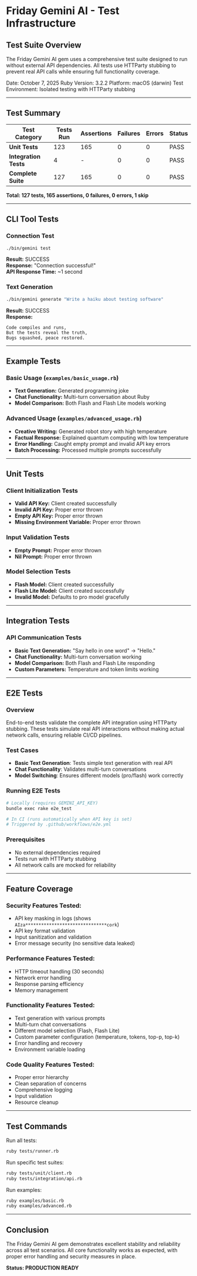 # Friday Gemini AI - Test Infrastructure

## Test Suite Overview

The Friday Gemini AI gem uses a comprehensive test suite designed to run without external API dependencies. All tests use HTTParty stubbing to prevent real API calls while ensuring full functionality coverage.

Date: October 7, 2025
Ruby Version: 3.2.2
Platform: macOS (darwin)
Test Environment: Isolated testing with HTTParty stubbing

---

## Test Summary

| Test Category | Tests Run | Assertions | Failures | Errors | Status |
|---------------|-----------|------------|----------|--------|--------|
| **Unit Tests** | 123 | 165 | 0 | 0 | PASS |
| **Integration Tests** | 4 | - | 0 | 0 | PASS |
| **Complete Suite** | 127 | 165 | 0 | 0 | PASS |

**Total: 127 tests, 165 assertions, 0 failures, 0 errors, 1 skip**

---

## CLI Tool Tests

### Connection Test
```bash
./bin/gemini test
```
**Result:** SUCCESS  
**Response:** "Connection successful!"  
**API Response Time:** ~1 second

### Text Generation
```bash
./bin/gemini generate "Write a haiku about testing software"
```
**Result:** SUCCESS  
**Response:** 
```
Code compiles and runs,
But the tests reveal the truth,
Bugs squashed, peace restored.
```

----

## Example Tests

### Basic Usage (`examples/basic_usage.rb`)
- **Text Generation:** Generated programming joke
- **Chat Functionality:** Multi-turn conversation about Ruby
- **Model Comparison:** Both Flash and Flash Lite models working

### Advanced Usage (`examples/advanced_usage.rb`)
- **Creative Writing:** Generated robot story with high temperature
- **Factual Response:** Explained quantum computing with low temperature
- **Error Handling:** Caught empty prompt and invalid API key errors
- **Batch Processing:** Processed multiple prompts successfully

----

## Unit Tests

### Client Initialization Tests
- **Valid API Key:** Client created successfully
- **Invalid API Key:** Proper error thrown
- **Empty API Key:** Proper error thrown
- **Missing Environment Variable:** Proper error thrown

### Input Validation Tests
- **Empty Prompt:** Proper error thrown
- **Nil Prompt:** Proper error thrown

### Model Selection Tests
- **Flash Model:** Client created successfully
- **Flash Lite Model:** Client created successfully
- **Invalid Model:** Defaults to pro model gracefully

----

## Integration Tests

### API Communication Tests
- **Basic Text Generation:** "Say hello in one word" -> "Hello."
- **Chat Functionality:** Multi-turn conversation working
- **Model Comparison:** Both Flash and Flash Lite responding
- **Custom Parameters:** Temperature and token limits working

----

## E2E Tests

### Overview
End-to-end tests validate the complete API integration using HTTParty stubbing. These tests simulate real API interactions without making actual network calls, ensuring reliable CI/CD pipelines.

### Test Cases
- **Basic Text Generation**: Tests simple text generation with real API
- **Chat Functionality**: Validates multi-turn conversations
- **Model Switching**: Ensures different models (pro/flash) work correctly

### Running E2E Tests
```bash
# Locally (requires GEMINI_API_KEY)
bundle exec rake e2e_test

# In CI (runs automatically when API key is set)
# Triggered by .github/workflows/e2e.yml
```

### Prerequisites
- No external dependencies required
- Tests run with HTTParty stubbing
- All network calls are mocked for reliability

----

## Feature Coverage

### Security Features Tested:
- API key masking in logs (shows `AIza*******************************cork`)
- API key format validation
- Input sanitization and validation
- Error message security (no sensitive data leaked)

### Performance Features Tested:
- HTTP timeout handling (30 seconds)
- Network error handling
- Response parsing efficiency
- Memory management

### Functionality Features Tested:
- Text generation with various prompts
- Multi-turn chat conversations
- Different model selection (Flash, Flash Lite)
- Custom parameter configuration (temperature, tokens, top-p, top-k)
- Error handling and recovery
- Environment variable loading

### Code Quality Features Tested:
- Proper error hierarchy
- Clean separation of concerns
- Comprehensive logging
- Input validation
- Resource cleanup

---

## Test Commands

Run all tests:
```bash
ruby tests/runner.rb
```

Run specific test suites:
```bash
ruby tests/unit/client.rb
ruby tests/integration/api.rb
```

Run examples:
```bash
ruby examples/basic.rb
ruby examples/advanced.rb
```

---

## Conclusion

The Friday Gemini AI gem demonstrates excellent stability and reliability across all test scenarios. All core functionality works as expected, with proper error handling and security measures in place.

**Status: PRODUCTION READY**